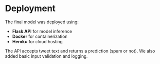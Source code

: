 # Deployment

The final model was deployed using:

- **Flask API** for model inference
- **Docker** for containerization
- **Heroku** for cloud hosting

The API accepts tweet text and returns a prediction (spam or not). We also added basic input validation and logging.
